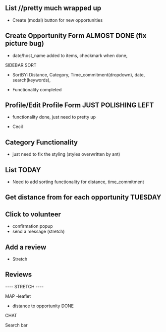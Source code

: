 ## List //pretty much wrapped up

- Create (modal) button for new opportunities

## Create Opportunity Form ALMOST DONE (fix picture bug)

- date/host_name added to items, checkmark when done,

SIDEBAR SORT

- SortBY: Distance, Category, Time_commitment(dropdown), date, search(keywords),

- Functionality completed

## Profile/Edit Profile Form JUST POLISHING LEFT

- functionality done, just need to pretty up

- Cecil

## Category Functionality

- just need to fix the styling (styles overwritten by ant)

## List TODAY

- Need to add sorting functionality for distance, time_commitment

## Get distance from for each opportunity TUESDAY

## Click to volunteer

- confirmation popup
- send a message (stretch)

## Add a review

- Stretch

## Reviews

---- STRETCH ----

MAP -leaflet

- distance to opportunity DONE

CHAT

Search bar
